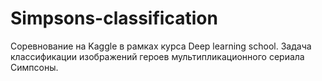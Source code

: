 # Simpsons-classification
Соревнование на Kaggle в рамках курса Deep learning school. Задача классификации изображений героев мультипликационного сериала Симпсоны.
